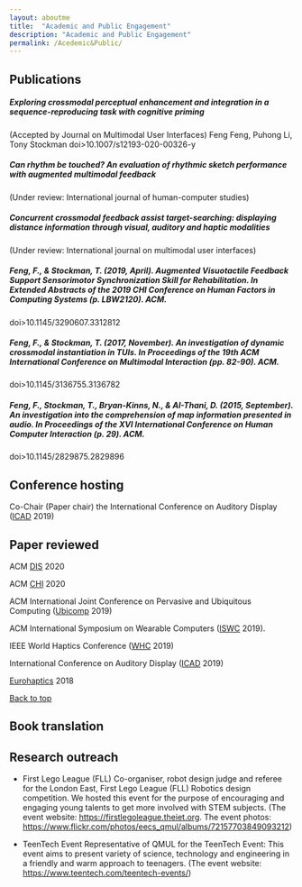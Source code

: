 ```yaml
---
layout: aboutme
title:  "Academic and Public Engagement"
description: "Academic and Public Engagement"
permalink: /Acedemic&Public/
---
```


## Publications
<h5>Exploring crossmodal perceptual enhancement and integration in a sequence-reproducing task with cognitive priming </h5>
(Accepted by Journal on Multimodal User Interfaces)
Feng Feng, Puhong Li, Tony Stockman
doi>10.1007/s12193-020-00326-y

<h5>Can rhythm be touched? An evaluation of rhythmic sketch performance with augmented multimodal feedback </h5>
(Under review: International journal of human-computer studies)

<h5>Concurrent crossmodal feedback assist target-searching: displaying distance information through visual, auditory and haptic modalities  </h5>
(Under review: International journal on multimodal user interfaces)

<h5>Feng, F., & Stockman, T. (2019, April). Augmented Visuotactile Feedback Support Sensorimotor Synchronization Skill for Rehabilitation. In Extended Abstracts of the 2019 CHI Conference on Human Factors in Computing Systems (p. LBW2120). ACM.</h5>
doi>10.1145/3290607.3312812

<h5>Feng, F., & Stockman, T. (2017, November). An investigation of dynamic crossmodal instantiation in TUIs. In Proceedings of the 19th ACM International Conference on Multimodal Interaction (pp. 82-90). ACM.</h5>
doi>10.1145/3136755.3136782 

<h5>Feng, F., Stockman, T., Bryan-Kinns, N., & AI-Thani, D. (2015, September). An investigation into the comprehension of map information presented in audio. In Proceedings of the XVI International Conference on Human Computer Interaction (p. 29). ACM.</h5>
doi>10.1145/2829875.2829896

## Conference hosting
Co-Chair (Paper chair) the International Conference on Auditory Display ([ICAD] 2019)

## Paper reviewed

ACM [DIS] 2020

ACM [CHI] 2020

ACM International Joint Conference on Pervasive and Ubiquitous Computing ([Ubicomp] 2019)

ACM International Symposium on Wearable Computers ([ISWC] 2019).

IEEE World Haptics Conference ([WHC] 2019)

International Conference on Auditory Display ([ICAD] 2019)

[Eurohaptics] 2018

<a href="#" class="btn btn-default">Back to top</a>

[CHI]:https://dis.acm.org/2020/
[DIS]:https://chi2020.acm.org
[Ubicomp]: http://ubicomp.org/ubicomp2019/
[ISWC]: http://iswc.net/iswc19/
[WHC]: http://www.worldhaptics2019.org
[Eurohaptics]: https://eurohaptics2018.org
[ICAD]: https://icad2019.icad.org

## Book translation

## Research outreach
 - First Lego League (FLL)
Co-organiser, robot design judge and referee for the London East, First Lego League (FLL) Robotics design competition. We hosted this event for the purpose of encouraging and engaging young talents to get more involved with STEM subjects. (The event website: https://firstlegoleague.theiet.org. The event photos: https://www.flickr.com/photos/eecs_qmul/albums/72157703849093212)

 - TeenTech Event
Representative of QMUL for the TeenTech Event: This event aims to present variety of science, technology and engineering in a friendly and warm approach to teenagers. (The event website: https://www.teentech.com/teentech-events/)